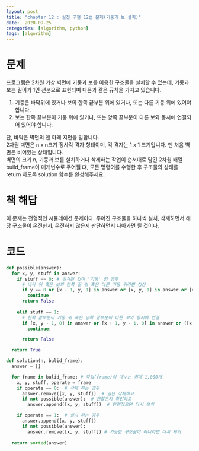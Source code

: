 ```yaml
---
layout: post
title: "chapter 12 : 실전 구현 12번 문제(기둥과 보 설치)"
date:  2020-09-25
categories: [algorithm, python]
tags: [algorithm]
---
```

# 문제 
프로그램은 2차원 가상 벽면에 기둥과 보를 이용한 구조물을 설치할 수 있는데, 기둥과 보는 길이가 1인 선분으로 표현되며 다음과 같은 규칙을 가지고 있습니다.
1. 기둥은 바닥위에 있거나 보의 한쪽 끝부분 위에 있거나, 또는 다른 기둥 위에 있어야 합니다.
2. 보는 한쪽 끝부분이 기둥 위에 있거나, 또는 양쪽 끝부분이 다른 보와 동시에 연결되어 있어야 합니다.

단, 바닥은 벽면의 맨 아래 지면을 말합니다.   
2차원 벽면은 n x n크기 정사각 격자 형태이며, 각 격자는 1 x 1 크기입니다. 맨 처음 벽면은 비어있는 상태입니다.   
벽면의 크기 n, 기둥과 보를 설치하거나 삭제하는 작업이 순서대로 담긴 2차원 배열 build_frame이 매개변수로 주어질 떄, 모든 명령어를 수행한 후 구조물의 상태를 return 하도록 solution 함수를 완성해주세요.   

# 책 해답
이 문제는 전형적인 시뮬레이션 문제이다. 주어진 구조물을 하나씩 설치, 삭제하면서 해당 구조물이 온전한지, 온전하지 않은지 판단하면서 나아가면 될 것이다.   

# 코드
```python
def possible(answer):
  for x, y, stuff in answer:
    if stuff == 0: # 설치된 것이 '기둥' 인 경우
      # 바닥 위 혹은 보의 한쪽 끝 위 혹은 다른 기둥 위라면 정상
      if y == 0 or [x - 1, y, 1] in answer or [x, y, 1] in answer or [x, y - 1, 0] in answer:
        continue
      return False
    
    elif stuff == 1:
      # 한쪽 끝부분이 기둥 위 혹은 양쪽 끝부분이 다른 보와 동시에 연결
      if [x, y - 1, 0] in answer or [x + 1, y - 1, 0] in answer or ([x - 1, y, 1] in answer and [x + 1, y, 1] in answer):
        continue:

      return False

  return True 

def solution(n, bulid_frame):
  answer = []

  for frame in bulid_frame: # 작업(frame)의 개수는 최대 1,000개
    x, y, stuff, operate = frame
    if operate == 0:  # 삭제 하는 경우
      answer.remove([x, y, stuff])  # 일단 삭제하고
      if not possible(answer):  # 괜찮은지 확인하고
        answer.append([x, y, stuff])  # 안괜찮으면 다시 설치

    if operate == 1:  # 설치 하는 경우
      answer.append([x, y, stuff])
      if not possible(answer):
        answer.remove([x, y, stuff]) # 가능한 구조물이 아니라면 다시 제거
  
  return sorted(answer)

```
